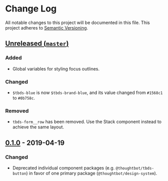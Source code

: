 # Change Log

All notable changes to this project will be documented in this file. This
project adheres to [Semantic Versioning](http://semver.org).

## [Unreleased (`master`)][unreleased]

### Added

- Global variables for styling focus outlines.

### Changed

- `$tbds-blue` is now `$tbds-brand-blue`, and its value changed from `#1568c1`
  to `#0b758c`.

### Removed

- `tbds-form__row` has been removed. Use the Stack component instead to achieve
  the same layout.

[unreleased]: https://github.com/thoughtbot/design-system/compare/v0.1.0...HEAD

## [0.1.0][0.1.0] - 2019-04-19

### Changed

- Deprecated individual component packages (e.g. `@thoughtbot/tbds-button`)
  in favor of one primary package (`@thoughtbot/design-system`).

[0.1.0]: https://github.com/thoughtbot/design-system/releases/tag/v0.1.0
